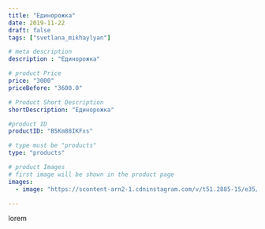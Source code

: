 ```yaml
---
title: "Единорожка"
date: 2019-11-22
draft: false
tags: ["svetlana_mikhaylyan"]

# meta description
description : "Единорожка"

# product Price
price: "3000"
priceBefore: "3600.0"

# Product Short Description
shortDescription: "Единорожка"

#product ID
productID: "B5Km88IKFxs"

# type must be "products"
type: "products"

# product Images
# first image will be shown in the product page
images:
  - image: "https://scontent-arn2-1.cdninstagram.com/v/t51.2885-15/e35/74438702_437213253606886_1493472719196387569_n.jpg?se=7&tp=1&_nc_ht=scontent-arn2-1.cdninstagram.com&_nc_cat=110&_nc_ohc=o-XgapUyYoEAX-ziS5_&oh=86fda62adba786fa97c2a81e088eb926&oe=6071C46D&ig_cache_key=MjE4MjcyODI4MjkxMTgyNTAwNA%3D%3D.2"

---
```

lorem
